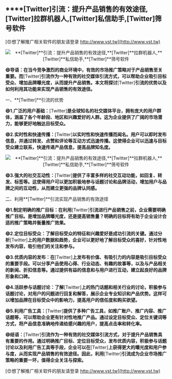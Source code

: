## ****[Twitter]**引流：提升产品销售的有效途径,**[Twitter]**拉群机器人,**[Twitter]**私信助手,**[Twitter]**筛号软件**

[😍想了解推广相关软件的朋友请登录 http://www.vst.tw](http://www.vst.tw)

 <center><img src="https://vst.tw/MP4/tuiguang/png/3.png" alt="**[Twitter]**引流：提升产品销售的有效途径,**[Twitter]**拉群机器人,**[Twitter]**私信助手,**[Twitter]**筛号软件"></center>

**😄导语：在当今竞争激烈的商业环境中，有效的市场推广策略对于产品销售至关重要。而**[Twitter]**引流作为一种有效的社交媒体引流方式，可以帮助企业吸引目标受众、增加品牌曝光度，从而提升产品销售。本文将探讨**[Twitter]**引流的优势以及如何利用其功能来实现产品销售的有效途径。**

一、**[Twitter]**引流的优势

**😄1.广泛的用户基础：**[Twitter]**是全球知名的社交媒体平台，拥有庞大的用户群体，涵盖了各个年龄段、地区和兴趣爱好的人群。这为企业提供了广阔的市场潜力，能够更好地触达目标受众。**

**😄2.实时性和快速传播：**[Twitter]**以实时性和快速传播而闻名。用户可以即时发布信息，并通过转发、点赞和评论等互动方式迅速传播。这使得企业可以迅速与目标受众建立联系，快速传递产品信息，提高品牌知名度。**

 <center><img src="https://vst.tw/MP4/tuiguang/png/4.png" alt="**[Twitter]**引流：提升产品销售的有效途径,**[Twitter]**拉群机器人,**[Twitter]**私信助手,**[Twitter]**筛号软件"></center>

**😄3.强大的社交互动性：**[Twitter]**提供了丰富多样的社交互动功能，如回复、转发、标签等。这使得用户可以更加积极地参与话题讨论和品牌活动，增加用户与品牌之间的互动性，从而建立更强的品牌认同感。**

二、利用**[Twitter]**引流实现产品销售的有效途径

**😄1.制定明确的推广目标：在利用**[Twitter]**引流进行产品销售之前，企业需要明确推广目标。是增加品牌曝光度，还是提高销售量？明确的目标将有助于企业设计合适的推广策略并衡量推广效果。**

**😄2.定位目标受众：了解目标受众的特征和兴趣爱好是成功引流的关键。通过分析**[Twitter]**上的用户数据和趋势，企业可以更好地了解目标受众的喜好，针对性地发布内容，吸引他们的关注和参与。**

**😄3.优质内容的发布：在**[Twitter]**上发布有价值、有吸引力的内容是吸引目标受众的重要手段。可以分享产品使用心得、行业动态、有趣的故事等，以及与产品相关的新闻、折扣信息等。通过提供有益的信息和与用户进行互动，建立起良好的品牌形象和口碑。**

**😄4.活跃参与话题讨论：了解**[Twitter]**上的热门话题和相关行业的讨论，积极参与话题讨论，对用户的问题进行回复和解答，展示企业专业知识和产品优势。这样可以增加品牌在目标受众中的影响力，提高用户的信任度和购买欲望。**

**😄5.利用广告工具：**[Twitter]**提供了多种广告工具，如推广账户、推广内容、推广话题等，可以帮助企业更有针对性地推广产品。通过设定目标受众、定位关键词等方式，将产品信息准确地传递给感兴趣的用户，提高点击率和转化率。**

**😄结语：**[Twitter]**引流作为一种有效的社交媒体引流方式，对于提升产品销售具有重要的作用。通过明确推广目标、定位目标受众，发布优质内容，积极参与话题讨论以及利用广告工具等手段，企业可以在**[Twitter]**上获得更大的曝光度和用户参与度，从而实现产品销售的有效途径。因此，利用**[Twitter]**引流成为企业市场推广策略的重要一环，值得企业关注与探索。**

[😍想了解推广相关软件的朋友请登录 http://www.vst.tw](http://www.vst.tw)



